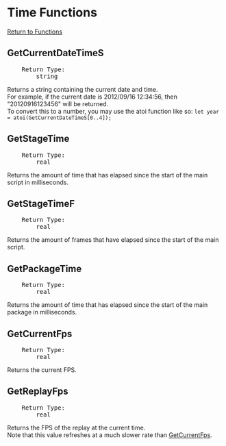 ﻿# Time Functions

[Return to Functions](./docs.html)

## GetCurrentDateTimeS
<pre>
    Return Type:
        string
</pre>
Returns a string containing the current date and time.\
For example, if the current date is 2012/09/16 12:34:56, then "20120916123456" will be returned.\
To convert this to a number, you may use the atoi function like so: `let year = atoi(GetCurrentDateTimeS[0..4]);`

## GetStageTime
<pre>
    Return Type:
        real
</pre>
Returns the amount of time that has elapsed since the start of the main script in milliseconds.

## GetStageTimeF
<pre>
    Return Type:
        real
</pre>
Returns the amount of frames that have elapsed since the start of the main script.

## GetPackageTime
<pre>
    Return Type:
        real
</pre>
Returns the amount of time that has elapsed since the start of the main package in milliseconds.

## GetCurrentFps
<pre>
    Return Type:
        real
</pre>
Returns the current FPS.

## GetReplayFps
<pre>
    Return Type:
        real
</pre>
Returns the FPS of the replay at the current time.\
Note that this value refreshes at a much slower rate than [GetCurrentFps](#getcurrentfps).
